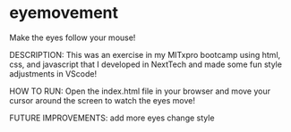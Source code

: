 # eyemovement
Make the eyes follow your mouse!

DESCRIPTION:
This was an exercise in my MITxpro bootcamp using html, css, and javascript that I developed in NextTech and made some fun style adjustments in VScode!

HOW TO RUN:
Open the index.html file in your browser and move your cursor around the screen to watch the eyes move!

FUTURE IMPROVEMENTS:
add more eyes
change style
